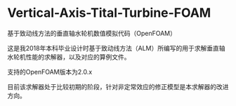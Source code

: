 # Vertical-Axis-Tital-Turbine-FOAM
基于致动线方法的垂直轴水轮机数值模拟代码（OpenFOAM）

这是我2018年本科毕业设计时基于致动线方法（ALM）所编写的用于求解垂直轴水轮机性能的求解器，以及对应的算例文件。

支持的OpenFOAM版本为2.0.x

目前该求解器处于比较初期的阶段，针对非定常效应的修正模型是本求解器的改进方向。
